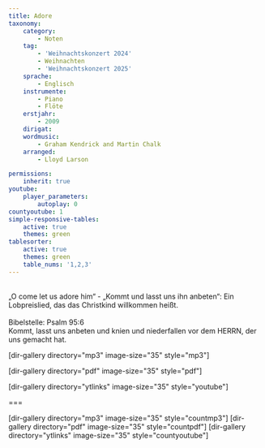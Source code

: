 ```yaml
---
title: Adore
taxonomy:
    category:
        - Noten
    tag:
        - 'Weihnachtskonzert 2024'
        - Weihnachten
        - 'Weihnachtskonzert 2025'
    sprache:
        - Englisch
    instrumente:
        - Piano
        - Flöte
    erstjahr:
        - 2009
    dirigat:
    wordmusic: 
        - Graham Kendrick and Martin Chalk
    arranged:
        - Lloyd Larson

permissions:
    inherit: true
youtube:
    player_parameters:
        autoplay: 0
countyoutube: 1
simple-responsive-tables:
    active: true
    themes: green
tablesorter:
    active: true
    themes: green
    table_nums: '1,2,3'
---
```



</br>
„O come let us adore him“ - „Kommt und lasst uns ihn anbeten“: Ein Lobpreislied, das das Christkind willkommen heißt.
</br>&nbsp;</br>
Bibelstelle: 
Psalm 95:6</br>
Kommt, lasst uns anbeten und knien und niederfallen vor dem HERRN, der uns gemacht hat.




[dir-gallery directory="mp3" image-size="35" style="mp3"]

[dir-gallery directory="pdf" image-size="35" style="pdf"]

[dir-gallery directory="ytlinks" image-size="35" style="youtube"]


===

[dir-gallery directory="mp3" image-size="35" style="countmp3"]
[dir-gallery directory="pdf" image-size="35" style="countpdf"]
[dir-gallery directory="ytlinks" image-size="35" style="countyoutube"]
